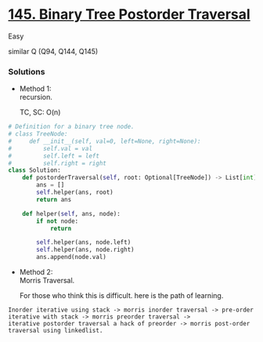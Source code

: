 # [145. Binary Tree Postorder Traversal](https://leetcode.com/problems/binary-tree-postorder-traversal/description/)

Easy

similar Q (Q94, Q144, Q145)

### Solutions

- Method 1:\
  recursion.

  TC, SC: O(n)
```python
# Definition for a binary tree node.
# class TreeNode:
#     def __init__(self, val=0, left=None, right=None):
#         self.val = val
#         self.left = left
#         self.right = right
class Solution:
    def postorderTraversal(self, root: Optional[TreeNode]) -> List[int]:
        ans = []
        self.helper(ans, root)
        return ans

    def helper(self, ans, node):
        if not node:
            return 

        self.helper(ans, node.left)
        self.helper(ans, node.right)
        ans.append(node.val)
```

- Method 2:\
  Morris Traversal.

  For those who think this is difficult. here is the path of learning.
```
Inorder iterative using stack -> morris inorder traversal -> pre-order iterative with stack -> morris preorder traversal -> 
iterative postorder traversal a hack of preorder -> morris post-order traversal using linkedlist.
```
